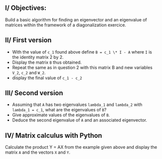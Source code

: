 ## I/ Objectives:
Build a basic algorithm for finding an eigenvector and an eigenvalue of matrices within the framework of a diagonalization exercice.

## II/ First version
- With the value of `c_1` found above define `B = c_1 \* I - A` where `I` is the identity matrix 2 by 2.
- Display the matrix `B` thus obtained.
- Repeat the same as in question 2 with this matrix B and new variables `V_2`, `c_2` and `W_2`.
- display the final value of `c_1 - c_2`

## III/ Second version
- Assuming that `A` has two eigenvalues `lambda_1` and `lambda_2` with `lambda_1 = c_1`, what are the eigenvalues of `B`?
- Give approximate values of the eigenvalues of `B`.
- Deduce the second eigenvalue of `A` and an associated eigenvector.

## IV/ Matrix calculus with Python
Calculate the product Y = AX from the example given above and display the matrix `A` and the vectors `X` and `Y`.
